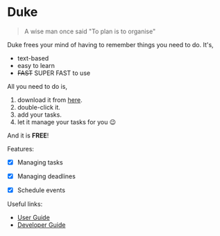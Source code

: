 # Duke

> A wise man once said "To plan is to organise"

Duke frees your mind of having to remember things you need to do. It's,

- text-based
- easy to learn
- ~~FAST~~ SUPER FAST to use

All you need to do is,

1. download it from [here](https://github.com/IcyNoPeople/ip).
2. double-click it.
3. add your tasks.
4. let it manage your tasks for you 😉

And it is **FREE**!

Features:

- [x] Managing tasks
- [x] Managing deadlines
- [x] Schedule events


Useful links:
* [User Guide](UserGuide.md)
* [Developer Guide](DeveloperGuide.md)
